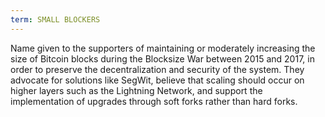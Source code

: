 ```yaml
---
term: SMALL BLOCKERS
---
```


Name given to the supporters of maintaining or moderately increasing the size of Bitcoin blocks during the Blocksize War between 2015 and 2017, in order to preserve the decentralization and security of the system. They advocate for solutions like SegWit, believe that scaling should occur on higher layers such as the Lightning Network, and support the implementation of upgrades through soft forks rather than hard forks.

